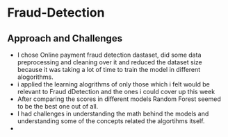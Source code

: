 # Fraud-Detection
## Approach and Challenges
- I chose Online payment fraud detection dastaset, did some data preprocessing and cleaning over it and reduced the dataset size because it was taking a lot of time to train the model in different alogorithms.
- i applied the learning alogrithms of only those which i felt would be relevant to Fraud dDetection and the ones i could cover up this week
- After comparing the scores in different models Random Forest seemed to be the best one out of all.
- I had challenges in understanding the math behind the models and understanding some of the concepts related the algortihms itself.
- 

